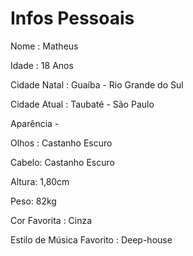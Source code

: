 # Infos Pessoais
Nome : Matheus

Idade : 18 Anos

Cidade Natal : Guaíba - Rio Grande do Sul

Cidade Atual : Taubaté - São Paulo

Aparência -

Olhos : Castanho Escuro

Cabelo: Castanho Escuro 

Altura: 1,80cm

Peso: 82kg

Cor Favorita : Cinza

Estilo de Música Favorito : Deep-house








